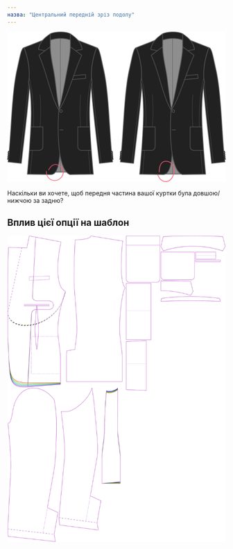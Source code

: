```yaml
---
назва: "Центральний передній зріз подолу"
---
```


![Центральний передній перепад подолу](centerfronthemdrop.svg)

Наскільки ви хочете, щоб передня частина вашої куртки була довшою/нижчою за задню?

## Вплив цієї опції на шаблон

![На цьому зображенні показано вплив цієї опції шляхом накладання декількох варіантів, які мають різне значення для цієї опції](jaeger_centerfronthemdrop_sample.svg "Вплив цієї опції на шаблон")
